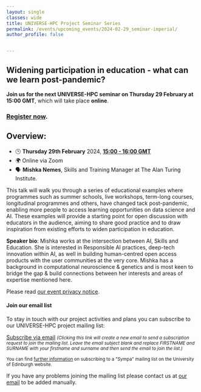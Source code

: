 ```yaml
---
layout: single
classes: wide
title: UNIVERSE-HPC Project Seminar Series
permalink: /events/upcoming_events/2024-02-29_seminar-imperial/
author_profile: false


---
```


## Widening participation in education - what can we learn post-pandemic?

**Join us for the next UNIVERSE-HPC seminar on Thursday 29 February at
15:00 GMT**, which will take place **online**.

### [Register now](https://forms.office.com/e/b8uFc9kZ97).

## Overview:

- 🕒 **Thursday 29th February** 2024, **[15:00 - 16:00 GMT](https://www.timeanddate.com/worldclock/fixedtime.html?msg=Widening+participation+in+education+-+what+can+we+learn+post-pandemic%3F+&iso=20240229T15&p1=136&ah=1)**
- 🌍 Online via Zoom
- 🗣️ **Mishka Nemes**, Skills and Training Manager at The Alan Turing Institute.


This talk will walk you through a series of educational examples where programmes such as summer schools, live workshops, term-long courses, longitudinal programmes and others, have changed tack post-pandemic, enabling more people to access learning opportunities on data science and AI. These examples will provide a starting point for open discussion with educators in the audience, aiming to share good practice and to draw inspiration from existing efforts to widen participation in education.

**Speaker bio**: Mishka works at the intersection between AI, Skills and Education. She is interested in Responsible AI practices, deep-tech innovation within AI, as well in building human-centred open access products with the user communities at the very core. Mishka has a background in computational neuroscience & genetics and is most keen to bridge the gap & build connections between her interests and areas of expertise mentioned here.

Please read [our event privacy notice](https://www.imperial.ac.uk/media/imperial-college/administration-and-support-services/secretariat/public/ICL---Events-privacy-notice---10-October-2018.pdf).

#### Join our email list

To stay in touch with our project activities and plans you can subscribe to our
UNIVERSE-HPC project mailing list:

<a
href="mailto:sympa@mlist.is.ed.ac.uk?body=SUBSCRIBE%20universe-hpc%20FIRSTNAME%20SURNAME%20%0A%0AQUIT%0A%0A">Subscribe
via email</a> <small>_(Clicking this link will create a new email to send a
subscription request to join the mailing list. Leave the email subject blank
and replace FIRSTNAME and SURNAME with your firstname and surname and then send
the email to join the list.)_</small>

<small>You can find [further
information](https://www.ed.ac.uk/information-services/computing/comms-and-collab/email/lists/sympa/subscribe)
on subscribing to a "Sympa" mailing list on the University of Edinburgh
website.</small>

If you have any problems joining the mailing list please contact us at
[our email](mailto:s.sukhiani@epcc.ed.ac.uk) to be added manually.
